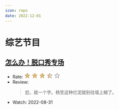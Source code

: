```yaml
---
icon: repo
date: 2022-12-01
---
```


# 综艺节目


## [怎么办！脱口秀专场](https://movie.douban.com/subject/35890470/)
- Rate: ![5/10](/assets/icon/35_star.png)
- Review:
    > 尬，就一个字。杨笠这种烂泥就别往墙上糊了。
- Watch: 2022-08-31